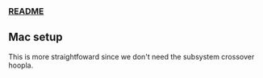 ### [README](README.md)

## Mac setup
This is more straightfoward since we don't need the subsystem crossover hoopla.